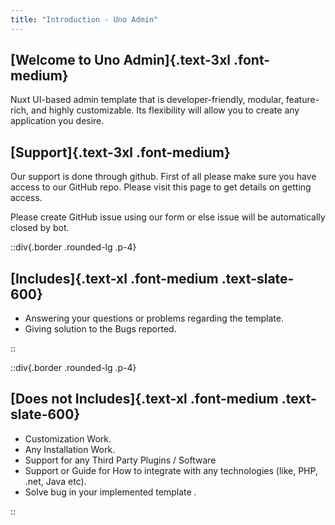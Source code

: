 ```yaml
---
title: "Introduction - Uno Admin"
---
```


<div class="space-y-4">

## [Welcome to Uno Admin]{.text-3xl .font-medium}

Nuxt UI-based admin template that is developer-friendly, modular, feature-rich, and highly customizable. Its flexibility will allow you to create any application you desire.

## [Support]{.text-3xl .font-medium}

Our support is done through github. First of all please make sure you have access to our GitHub repo. Please visit this page to get details on getting access.

Please create GitHub issue using our form or else issue will be automatically closed by bot.

::div{.border .rounded-lg .p-4}

## [Includes]{.text-xl .font-medium .text-slate-600}

<ul class="list-disc list-inside mt-2">
    <li>Answering your questions or problems regarding the template. </li>
    <li>Giving solution to the Bugs reported.</li>
</ul>
::

::div{.border .rounded-lg .p-4}

## [Does not Includes]{.text-xl .font-medium .text-slate-600}

<ul class="list-disc list-inside mt-2">
    <li>Customization Work.</li>
    <li> Any Installation Work.</li>
    <li>Support for any Third Party Plugins / Software</li>
    <li>Support or Guide for How to integrate with any technologies (like, PHP, .net, Java etc).</li>
    <li>Solve bug in your implemented template 
    .</li>
</ul>
::

</div>
